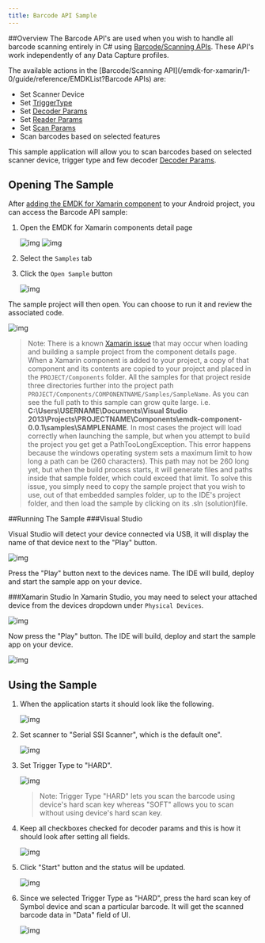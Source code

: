 ```yaml
---
title: Barcode API Sample
---
```


##Overview
The Barcode API's are used when you wish to handle all barcode scanning entirely in C# using [Barcode/Scanning APIs](/emdk-for-xamarin/1-0/guide/reference/EMDKList). These API's work independently of any Data Capture profiles.  

The available actions in the [Barcode/Scanning API](/emdk-for-xamarin/1-0/guide/reference/EMDKList?Barcode APIs) are:
  
* Set Scanner Device  
* Set [TriggerType](/emdk-for-xamarin/1-0/api/Scanner_TriggerTypes)
* Set [Decoder Params](/emdk-for-xamarin/1-0/api/ScannerConfig_DecoderParameters)
* Set [Reader Params](/emdk-for-xamarin/1-0/api/ScannerConfig_ReaderParameters)
* Set [Scan Params](/emdk-for-xamarin/1-0/api/ScannerConfig_ScanParameters)
* Scan barcodes based on selected features   

This sample application will allow you to scan barcodes based on selected scanner device, trigger type and few decoder [Decoder Params](/emdk-for-xamarin/1-0/api/ScannerConfig_DecoderParameters).


## Opening The Sample
After [adding the EMDK for Xamarin component](/emdk-for-xamarin/1-0/guide/component/install) to your Android project, you can access the Barcode API sample:

1. Open the EMDK for Xamarin components detail page

	![img](images/component/details-button.jpg)
	![img](images/component/details.jpg)
2. Select the `Samples` tab
3. Click the `Open Sample` button

	![img](images/component/samples-tab.jpg)

The sample project will then open. You can choose to run it and review the associated code.

![img](images/component/sample-opened.jpg)

> Note: There is a known [Xamarin issue](https://bugzilla.xamarin.com/show_bug.cgi?id=17662) that may occur when loading and building a sample project from the component details page. When a Xamarin component is added to your project, a copy of that component and its contents are copied to your project and placed in the `PROJECT/Components` folder. All the samples for that project reside three directories further into the project path  `PROJECT/Components/COMPONENTNAME/Samples/SampleName`. As you can see the full path to this sample can grow quite large. i.e. **C:\Users\USERNAME\Documents\Visual Studio 2013\Projects\PROJECTNAME\Components\emdk-component-0.0.1\samples\SAMPLENAME**.  In most cases the project will load correctly when launching the sample, but when you attempt to build the project you get get a PathTooLongException. This error happens because the windows operating system sets a maximum limit to how long a path can be (260 characters). This path may not be 260 long yet, but when the build process starts, it will generate files and paths inside that sample folder, which could exceed that limit.  To solve this issue, you simply need to copy the sample project that you wish to use, out of that embedded samples folder, up to the IDE's project folder, and then load the sample by clicking on its .sln (solution)file.


##Running The Sample
###Visual Studio

Visual Studio will detect your device connected via USB, it will display the name of that device next to the "Play" button.

![img](images/samples/vsPlayButton.png)

Press the "Play" button next to the devices name.  The IDE will build, deploy and start the sample app on your device.

###Xamarin Studio
In Xamarin Studio, you may need to select your attached device from the devices dropdown under `Physical Devices`.

![img](images/samples/xs-select-device.png)

Now press the "Play" button. The IDE will build, deploy and start the sample app on your device.

![img](images/samples/xsPlayButton.png)

## Using the Sample
1. When the application starts it should look like the following.
  
	![img](images/samples/barcode_1.png)
  
2. Set scanner to "Serial SSI Scanner", which is the default one". 

	![img](images/samples/barcode_2.png)

3. Set Trigger Type to "HARD".

	![img](images/samples/barcode_3.png)

	> Note: Trigger Type "HARD" lets you scan the barcode using device's hard scan key whereas "SOFT" allows you to scan without using device's hard scan key.

4. Keep all checkboxes checked for decoder params and this is how it should look after setting all fields.
    
	![img](images/samples/barcode_4.png)  	

5. Click "Start" button and the status will be updated.

	![img](images/samples/barcode_5.png) 
 
6. Since we selected Trigger Type as "HARD", press the hard scan key of Symbol device and scan a particular barcode. It will get the scanned barcode data in "Data" field of UI.
   
	![img](images/samples/barcode_6.png) 
